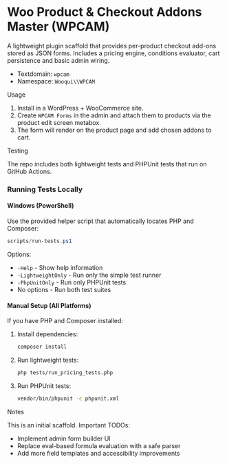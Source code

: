 # Woo Product & Checkout Addons Master (WPCAM)

A lightweight plugin scaffold that provides per-product checkout add-ons stored as JSON forms. Includes a pricing engine, conditions evaluator, cart persistence and basic admin wiring.

- Textdomain: `wpcam`
- Namespace: `Wooqui\\WPCAM`

Usage

1. Install in a WordPress + WooCommerce site.
2. Create `WPCAM Forms` in the admin and attach them to products via the product edit screen metabox.
3. The form will render on the product page and add chosen addons to cart.

Testing

The repo includes both lightweight tests and PHPUnit tests that run on GitHub Actions.

### Running Tests Locally

#### Windows (PowerShell)
Use the provided helper script that automatically locates PHP and Composer:
```powershell
scripts/run-tests.ps1
```

Options:
- `-Help` - Show help information
- `-LightweightOnly` - Run only the simple test runner
- `-PhpUnitOnly` - Run only PHPUnit tests
- No options - Run both test suites

#### Manual Setup (All Platforms)
If you have PHP and Composer installed:

1. Install dependencies:
   ```bash
   composer install
   ```

2. Run lightweight tests:
   ```bash
   php tests/run_pricing_tests.php
   ```

3. Run PHPUnit tests:
   ```bash
   vendor/bin/phpunit -c phpunit.xml
   ```

Notes

This is an initial scaffold. Important TODOs:

- Implement admin form builder UI
- Replace eval-based formula evaluation with a safe parser
- Add more field templates and accessibility improvements

